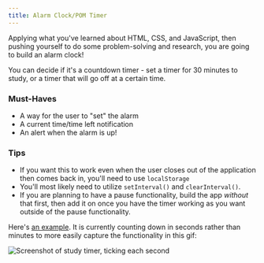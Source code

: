 ```yaml
---
title: Alarm Clock/POM Timer
---
```


Applying what you've learned about HTML, CSS, and JavaScript, then pushing yourself to do some problem-solving and research, you are going to build an alarm clock!

You can decide if it's a countdown timer - set a timer for 30 minutes to study, or a timer that will go off at a certain time.

### Must-Haves

- A way for the user to "set" the alarm
- A current time/time left notification
- An alert when the alarm is up!

### Tips

- If you want this to work even when the user closes out of the application then comes back in, you'll need to use `localStorage`
- You'll most likely need to utilize `setInterval()` and `clearInterval()`.
- If you are planning to have a pause functionality, build the app _without_ that first, then add it on once you have the timer working as you want outside of the pause functionality.

Here's <a target="blank" href="https://turingschool-projects.github.io/study-timer-js/">an example</a>. It is currently counting down in seconds rather than minutes to more easily capture the functionality in this gif:

<img alt="Screenshot of study timer, ticking each second" src="{{ site.url }}/web-app/projects/alarm-clock/assets/example.gif">

